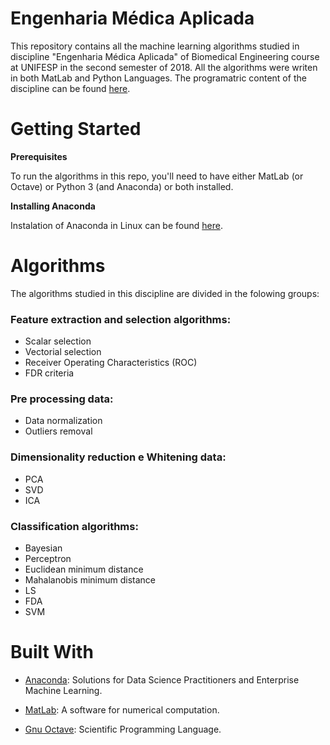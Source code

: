 # Engenharia Médica Aplicada

This repository contains all the machine learning algorithms studied in discipline "Engenharia Médica Aplicada" of Biomedical Engineering course at UNIFESP in the second semester of 2018. All the algorithms were writen in both MatLab and Python Languages. The programatric content of the discipline can be found [here](https://unifesp.br/campus/sjc/images/SJC/03-GRADUCAO/UC/Engenharia_Medica_Aplicada.pdf).

# Getting Started

**Prerequisites**

To run the algorithms in this repo, you'll need to have either MatLab (or Octave) or Python 3 (and Anaconda) or both installed.

**Installing Anaconda**

Instalation of Anaconda in Linux can be found [here](https://www.digitalocean.com/community/tutorials/how-to-install-anaconda-on-ubuntu-18-04-quickstart-pt).

# Algorithms

The algorithms studied in this discipline are divided in the folowing groups:

### Feature extraction and selection algorithms:

- Scalar selection 
- Vectorial selection
- Receiver Operating Characteristics (ROC)
- FDR criteria

### Pre processing data:

- Data normalization
- Outliers removal

### Dimensionality reduction e Whitening data:

- PCA
- SVD
- ICA

### Classification algorithms:

- Bayesian
- Perceptron
- Euclidean minimum distance
- Mahalanobis minimum distance
- LS
- FDA
- SVM

# Built With
- [Anaconda](www.anaconda.com): Solutions for Data Science Practitioners and Enterprise Machine Learning.

- [MatLab](https://www.mathworks.com): A software for numerical computation.

- [Gnu Octave](https://www.gnu.org/software/octave/): Scientific Programming Language.
